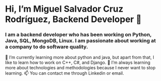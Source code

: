 # Hi, I’m Miguel Salvador Cruz Rodríguez, Backend Developer 👋
### I am a backend developer who has been working on Python, Java, SQL, MongoDB, Linux. I am passionate about working at a company to do software quality.
🌱 I’m currently learning more about python and java, but apart from that, I like to learn how to work on C++, C#, and Django.
💞️ I’m always learning more about technologies and methodologies because I never want to stop learning.
📫 You can contact me through Linkedin or email.

<!---
miguelscr/miguelscr is a ✨ special ✨ repository because its `README.md` (this file) appears on your GitHub profile.
You can click the Preview link to take a look at your changes.
--->
